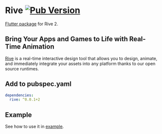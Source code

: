 # Rive [![Pub Version](https://img.shields.io/pub/v/rive)](https://pub.dev/packages/rive)
[Flutter package](https://pub.dev/packages/rive) for Rive 2.

## Bring Your Apps and Games to Life with Real-Time Animation
[Rive](https://rive.app/) is a real-time interactive design tool that allows you to design, animate, and immediately integrate your assets into any platform thanks to our open source runtimes.

## Add to pubspec.yaml
```yaml
dependencies:
  rive: ^0.0.1+2
```

## Example
See how to use it in [example](example).
